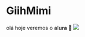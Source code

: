 # GiihMimi
olá
hoje veremos o **alura**
💙
![](https://midiasstoragesec.blob.core.windows.net/001/2024/03/alura.png)
